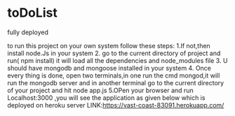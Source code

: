 # toDoList
fully deployed


to run this project on your own system
follow these steps:
1.If not,then install node.Js in your system
2. go to the current directory of project and run( npm install) it will load all the dependencies and node_modules file
3. U should have mongodb and mongoose  installed in your system
4. Once every thing is done, open two terminals,in one run the cmd mongod,it will run the mongodb server and in another terminal go to the current directory of your project and hit node app.js
5.OPen your browser and run Localhost:3000 ,you will see the application as given below which is deployed on heroku server 
LINK:https://vast-coast-83091.herokuapp.com/

